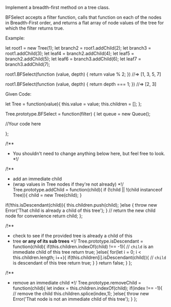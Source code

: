 Implement a breadth-first method on a tree class.

BFSelect accepts a filter function, calls that function on each of the nodes in Breadth-First order, and returns a flat array of node values of the tree for which the filter returns true.

  Example:

let root1 = new Tree(1);
let branch2 = root1.addChild(2);
let branch3 = root1.addChild(3);
let leaf4 = branch2.addChild(4);
let leaf5 = branch2.addChild(5);
let leaf6 = branch3.addChild(6);
let leaf7 = branch3.addChild(7);

root1.BFSelect(function (value, depth) {
  return value % 2;
}) //=> [1, 3, 5, 7]

root1.BFSelect(function (value, depth) {
  return depth === 1;
}) //=> [2, 3]


Given Code:

let Tree = function(value){
  this.value = value;
  this.children = [];
};

Tree.prototype.BFSelect = function(filter) {
  let queue = new Queue();

  //Your code here

};

/!**
 * You shouldn't need to change anything below here, but feel free to look.
 *!/

/!**
 * add an immediate child
 * (wrap values in Tree nodes if they're not already)
 *!/
Tree.prototype.addChild = function(child){
  if (!child || !(child instanceof Tree)){
    child = new Tree(child);
  }

  if(!this.isDescendant(child)){
    this.children.push(child);
  }else {
    throw new Error('That child is already a child of this tree');
  }
  // return the new child node for convenience
  return child;
};

/!**
 * check to see if the provided tree is already a child of this
 * tree __or any of its sub trees__
 *!/
Tree.prototype.isDescendant = function(child){
  if(this.children.indexOf(child) !== -1){
    // `child` is an immediate child of this tree
    return true;
  }else{
    for(let i = 0; i < this.children.length; i++){
      if(this.children[i].isDescendant(child)){
        // `child` is descendant of this tree
        return true;
      }
    }
    return false;
  }
};

/!**
 * remove an immediate child
 *!/
Tree.prototype.removeChild = function(child){
  let index = this.children.indexOf(child);
  if(index !== -1){
    // remove the child
    this.children.splice(index,1);
  }else{
    throw new Error('That node is not an immediate child of this tree');
  }
};
